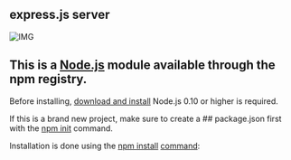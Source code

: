 ## express.js server
![IMG](https://miro.medium.com/v2/resize:fit:1358/0*DVJGKXOACXsUprOk.png)
## This is a [Node.js](https://nodejs.org) module available through the npm registry.

Before installing, [download and install](https://nodejs.org) Node.js 0.10 or higher is required.

If this is a brand new project, make sure to create a ## package.json first with the [npm init](https://docs.npmjs.com/creating-a-package-json-file) command.

Installation is done using the [npm install](https://docs.npmjs.com/cli/v8/commands/npm-install) [command](https://docs.npmjs.com/downloading-and-installing-packages-locally):

